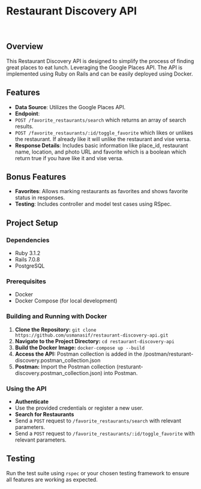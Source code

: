 # Restaurant Discovery API
​
## Overview
This Restaurant Discovery API is designed to simplify the process of finding great places to eat lunch. Leveraging the Google Places API. The API is implemented using Ruby on Rails and can be easily deployed using Docker.
​
## Features
- **Data Source**: Utilizes the Google Places API.
- **Endpoint**:
- `POST /favorite_restaurants/search` which returns an array of search results.
- `POST /favorite_restaurants/:id/toggle_favorite` which likes or unlikes the restaurant. If already like it will unlike the restaurant and vise versa. 
- **Response Details**: Includes basic information like place_id, restaurant name, location, and photo URL and favorite which is a boolean which return true if you have like it and vise versa.
​
## Bonus Features
- **Favorites**: Allows marking restaurants as favorites and shows favorite status in responses.
- **Testing**: Includes controller and model test cases using RSpec.
​
## Project Setup
### Dependencies
- Ruby 3.1.2
- Rails 7.0.8
- PostgreSQL


### Prerequisites
- Docker
- Docker Compose (for local development)
​
### Building and Running with Docker
1. **Clone the Repository:** `git clone https://github.com/usmanasif/restaurant-discovery-api.git`
2. **Navigate to the Project Directory:** `cd restaurant-discovery-api`
3. **Build the Docker Image:** `docker-compose up --build`
4. **Access the API:** Postman collection is added in the /postman/resturant-discovery.postman_collection.json
5. **Postman:** Import the Postman collection (resturant-discovery.postman_collection.json) into Postman.

### Using the API
- **Authenticate**
- Use the provided credentials or register a new user.
- **Search for Restaurants**
- Send a `POST` request to `/favorite_restaurants/search` with relevant parameters.
- Send a `POST` request to `/favorite_restaurants/:id/toggle_favorite` with relevant parameters.
​
## Testing
Run the test suite using `rspec` or your chosen testing framework to ensure all features are working as expected.
​